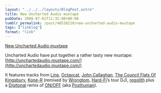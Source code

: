 ```yaml
---
layout: "../../../layouts/BlogPost.astro"
title: New Uncharted Audio muxtape
pubDate: 2008-07-01T11:32:00+00:00
tumblr_permalink: /post/40538210/new-uncharted-audio-muxtape
tags: ["linklog"]
format: "link"
---
```


[New Uncharted Audio muxtape][1]

Uncharted Audio have put together a rather tasty new muxtape: [http://unchartedaudio.muxtape.com/](http://unchartedaudio.muxtape.com/)

It features tracks from [Line](http://www.last.fm/music/Line), [Octavcat](http://www.last.fm/music/Octavcat), [John Callaghan](http://www.last.fm/music/John+Callaghan), [The Council Flats Of Kingsbury](http://www.last.fm/music/The+Council+Flats+Of+Kingsbury), [Kone-R](http://www.last.fm/music/Kone-R) (remixed by [Wrongtom](http://www.last.fm/music/Wrongtom), [Hard-Fi](http://www.last.fm/music/Hard-Fi)’s tour DJ), [regolith](http://www.last.fm/music/regolith) plus a [Digitonal](http://www.last.fm/music/Digitonal) remix of [ON/OFF](http://www.last.fm/music/ON%252FOFF) (aka [Posthuman](http://www.last.fm/music/Posthuman)).

[1]: http://www.last.fm/user/ohskylab/journal/2008/07/01/21rxgp_new_uncharted_audio_muxtape
